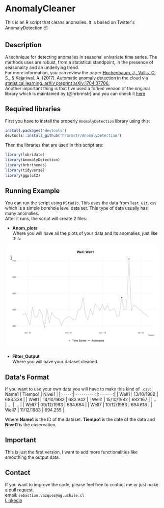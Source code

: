# AnomalyCleaner
This is an R script that cleans anomalies. It is based on Twitter's AnomalyDetection 📦
## Description

A technique for detecting anomalies in seasonal univariate time series.
The methods uses are robust, from a statistical standpoint, in the
presence of seasonality and an underlying trend.\
For more information, you can review the paper [Hochenbaum, J., Vallis, O. S., & Kejariwal, A. (2017). Automatic anomaly detection in the cloud via statistical learning. arXiv preprint arXiv:1704.07706.](https://arxiv.org/abs/1704.07706)\
Another important thing is that I've used a forked version of the original library which is maintained by (@hrbrmstr)
and you can check it [here](https://github.com/hrbrmstr/AnomalyDetection)

## Required libraries
First you have to install the properly `AnomalyDetection` library using this:
```r
install.packages("devtools")
devtools::install_github("hrbrmstr/AnomalyDetection")
```
Then the libraries that are used in this script are:
```r
library(lubridate)
library(AnomalyDetection)
library(hrbrthemes)
library(tidyverse)
library(ggplot2)
```
## Running Example
You can run the script using `RStudio`. This uses the data from `Test_Git.csv` which is
a simple borehole level data set. This type of data usually has many anomalies.\
After it runs, the script will create 2 files:
* **Anom_plots**\
Where you will have all the plots of your data and its anomalies, just like this:

<img src="Anom_Plots/Well1_Anoms.jpg" width="768" />

* **Filter_Output**\
Where you will have your dataset cleaned.

## Data's Format
If you want to use your own data you will have to make this kind of `.csv`:
| Name1 |   Tiempo1  |  Nivel1 |
|:-----:|:----------:|:-------:|
| Well1 | 13/10/1982 | 683.338 |
| Well1 | 14/10/1982 | 683.942 |
| Well1 | 15/10/1982 | 682.167 |
|  ...  |     ...    |   ...   |
| Well7 | 09/12/1983 | 694.684 |
| Well7 | 10/12/1983 | 694.618 |
| Well7 | 11/12/1983 | 694.255 |

Where **Name1** is the ID of the dataset. **Tiempo1** is the date of the data and **Nivel1** 
is the observation.
## Important
This is just the first version, I want to add more functionalities like smoothing the output data.
## Contact
If you want to improve the code, please feel free to contact me or just make a pull request.\
email: `sebastian.vazquez@ug.uchile.cl`\
[Linkedin](https://www.linkedin.com/in/sebasti%C3%A1n-v%C3%A1zquez-gasty-952121181/)

